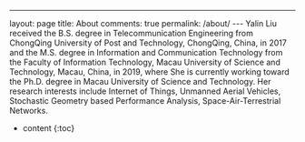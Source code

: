 ---
layout: page
title: About
comments: true
permalink: /about/
--- Yalin Liu received the B.S. degree in Telecommunication Engineering from ChongQing University of Post and Technology, ChongQing, China, in 2017 and the M.S. degree in Information and Communication Technology from the Faculty of Information Technology, Macau University of Science and Technology, Macau, China, in 2019, where She is currently working toward the Ph.D. degree in Macau University of Science and Technology. Her research interests include Internet of Things, Unmanned Aerial Vehicles, Stochastic Geometry based Performance Analysis, Space-Air-Terrestrial Networks.

* content
{:toc}
